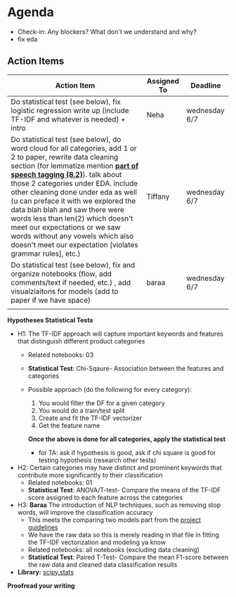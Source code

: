 # Agenda

- Check-in: Any blockers? What don't we understand and why?
- fix eda

## Action Items

| Action Item                  | Assigned To     | Deadline      |
|------------------------------|-----------------|---------------|
| Do statistical test (see below), fix logistic regression write up (include TF-IDF and whatever is needed) + intro |      Neha           |        wednesday 6/7        |
| Do statistical test (see below), do word cloud for all categories, add 1 or 2 to paper, rewrite data cleaning section (for lemmatize mention **[part of speech tagging (8.2)](https://web.stanford.edu/~jurafsky/slp3/8.pdf)**). talk about those 2 categories under EDA. include other cleaning done under eda as well (u can preface it with we explored the data blah blah and saw there were words less than len(2) which doesn't meet our expectations or we saw words without any vowels which also doesn't meet our expectation [violates grammar rules], etc.) |    Tiffany             |       wednesday 6/7         |
| Do statistical test (see below), fix and organize notebooks (flow, add comments/text if needed, etc.) , add visualziaitons for models (add to paper if we have space)                          |      baraa           |    wednesday 6/7           |
|                              |                 |               |


**Hypotheses Statistical Tests**
- H1: The TF-IDF approach will capture important keywords and features that distinguish different product categories
   - Related notebooks: 03
   - **Statistical Test**: Chi-Sqaure- Association between the features and categories
   - Possible approach (do the following for every category):
      1. You would filter the DF for a given category
      2. You would do a train/test split
      3. Create and fit the TF-IDF vectorizer
      4. Get the feature name
    
     **Once the above is done for all categories, apply the statistical test**
     - for TA: ask if hypothesis is good, ask if chi square is good for testing hypothesis (research other tests)
- H2: Certain categories may have distinct and prominent keywords that contribute more significantly to their classification
  - Related notebooks: 01
  - **Statistical Test**: ANOVA/T-test- Compare the means of the TF-IDF score assigned to each feature across the categories
- H3: **Baraa** The introduction of NLP techniques, such as removing stop words, will improve the classification accuracy
  - This meets the comparing two models part from the [project guidelines](https://docs.google.com/document/d/1VCTgKDYME7eK4ETNuDsCDOB6EO2HRAp1OiwYNswPAsc/edit)
  - We have the raw data so this is merely reading in that file in fitting the TF-IDF vectorization and modeling ya know
  - Related notebooks: all notebooks (excluding data cleaning)
  - **Statistical Test**: Paired T-Test- Compare the mean F1-score between the raw data and cleaned data classification results    
- **Library:** [scipy.stats](https://docs.scipy.org/doc/scipy/reference/stats.html)

**Proofread your writing**

